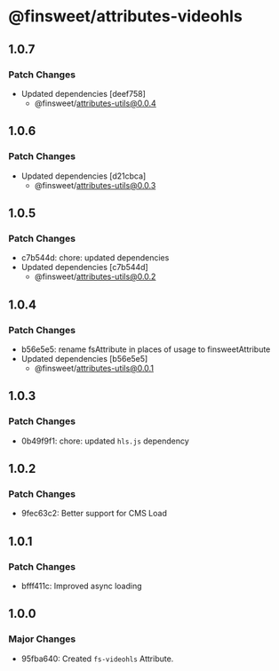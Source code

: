 # @finsweet/attributes-videohls

## 1.0.7

### Patch Changes

- Updated dependencies [deef758]
  - @finsweet/attributes-utils@0.0.4

## 1.0.6

### Patch Changes

- Updated dependencies [d21cbca]
  - @finsweet/attributes-utils@0.0.3

## 1.0.5

### Patch Changes

- c7b544d: chore: updated dependencies
- Updated dependencies [c7b544d]
  - @finsweet/attributes-utils@0.0.2

## 1.0.4

### Patch Changes

- b56e5e5: rename fsAttribute in places of usage to finsweetAttribute
- Updated dependencies [b56e5e5]
  - @finsweet/attributes-utils@0.0.1

## 1.0.3

### Patch Changes

- 0b49f9f1: chore: updated `hls.js` dependency

## 1.0.2

### Patch Changes

- 9fec63c2: Better support for CMS Load

## 1.0.1

### Patch Changes

- bfff411c: Improved async loading

## 1.0.0

### Major Changes

- 95fba640: Created `fs-videohls` Attribute.
